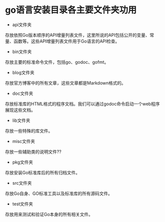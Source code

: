 # go语言安装目录各主要文件夹功用

* api文件夹

存放依照Go版本顺序的API增量列表文件，这里所说的API包括公开的变量、常量、函数等。这些API增量列表文件用于Go语言的API检查。

* bin文件夹

存放主要的标准命令文件，包括go、godoc、gofmt。

* blog文件夹

存放官方博客中的所有文章，这些文章都是Markdown格式的。

* doc文件夹

存放标准库的HTML格式的程序文档。我们可以通过godoc命令启动一个web程序展现这些文档。

* lib文件夹

存放一些特殊的库文件。

* misc文件夹

存放一些辅助类的说明文件??

* pkg文件夹

存放安装Go标准库后的所有归档文件。

* src文件夹

存放Go自身、GO标准工具以及标准库的所有源码文件。

* test文件夹

存放用来测试和验证Go本身的所有相关文件。
